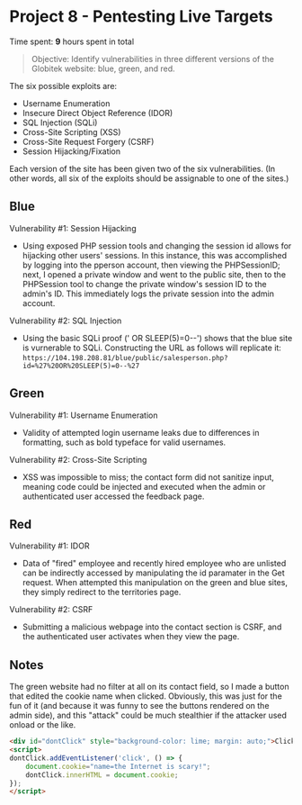# Project 8 - Pentesting Live Targets

Time spent: **9** hours spent in total

> Objective: Identify vulnerabilities in three different versions of the Globitek website: blue, green, and red.

The six possible exploits are:
* Username Enumeration
* Insecure Direct Object Reference (IDOR)
* SQL Injection (SQLi)
* Cross-Site Scripting (XSS)
* Cross-Site Request Forgery (CSRF)
* Session Hijacking/Fixation

Each version of the site has been given two of the six vulnerabilities. (In other words, all six of the exploits should be assignable to one of the sites.)

## Blue

Vulnerability #1: Session Hijacking
  - Using exposed PHP session tools and changing the session id allows for hijacking other users' sessions. In this instance, this was accomplished by logging into the pperson account, then viewing the PHPSessionID; next, I opened a private window and went to the public site, then to the PHPSession tool to change the private window's session ID to the admin's ID. This immediately logs the private session into the admin account. 

Vulnerability #2: SQL Injection
  - Using the basic SQLi proof (' OR SLEEP(5)=0--') shows that the blue site is vurnerable to SQLi. Constructing the URL as follows will replicate it: ```https://104.198.208.81/blue/public/salesperson.php?id=%27%20OR%20SLEEP(5)=0--%27```


## Green

Vulnerability #1: Username Enumeration
  - Validity of attempted login username leaks due to differences in formatting, such as bold typeface for valid usernames.

Vulnerability #2: Cross-Site Scripting
  - XSS was impossible to miss; the contact form did not sanitize input, meaning code could be injected and executed when the admin or authenticated user accessed the feedback page.


## Red

Vulnerability #1: IDOR 
  - Data of "fired" employee and recently hired employee who are unlisted can be indirectly accessed by manipulating the id paramater in the Get request. When attempted this manipulation on the green and blue sites, they simply redirect to the territories page. 

Vulnerability #2: CSRF
  - Submitting a malicious webpage into the contact section is CSRF, and the authenticated user activates when they view the page.


## Notes

The green website had no filter at all on its contact field, so I made a button that edited the cookie name when clicked. Obviously, this was just for the fun of it (and because it was funny to see the buttons rendered on the admin side), and this "attack" could be much stealthier if the attacker used onload or the like.

```html
<div id="dontClick" style="background-color: lime; margin: auto;">Click Me!</div>
<script>
dontClick.addEventListener('click', () => {
	document.cookie="name=the Internet is scary!";
	dontClick.innerHTML = document.cookie;
});
</script>
```


